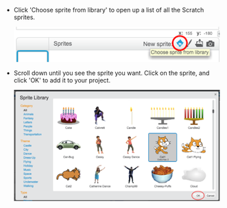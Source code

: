 + Click 'Choose sprite from library' to open up a list of all the Scratch sprites.

	![screenshot](images/sprite-library.png)

+ Scroll down until you see the sprite you want. Click on the sprite, and click 'OK' to add it to your project.

	![screenshot](images/sprite-choose.png)
